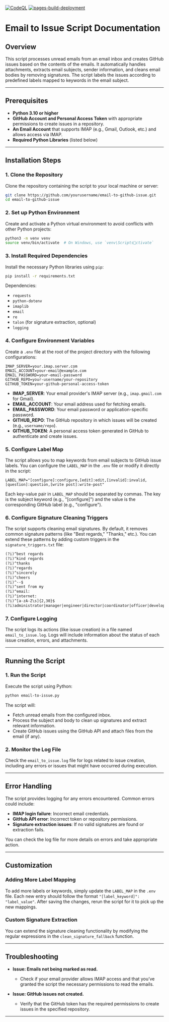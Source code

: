 [![CodeQL](https://github.com/tomeksdev/Emails-To-Issue/actions/workflows/github-code-scanning/codeql/badge.svg)](https://github.com/tomeksdev/Emails-To-Issue/actions/workflows/github-code-scanning/codeql)
[![pages-build-deployment](https://github.com/tomeksdev/Emails-To-Issue/actions/workflows/pages/pages-build-deployment/badge.svg?branch=master)](https://github.com/tomeksdev/Emails-To-Issue/actions/workflows/pages/pages-build-deployment)
# Email to Issue Script Documentation

## Overview

This script processes unread emails from an email inbox and creates GitHub issues based on the contents of the emails. It automatically handles attachments, extracts email subjects, sender information, and cleans email bodies by removing signatures. The script labels the issues according to predefined labels mapped to keywords in the email subject.

---

## Prerequisites

- **Python 3.10 or higher**
- **GitHub Account and Personal Access Token** with appropriate permissions to create issues in a repository.
- **An Email Account** that supports IMAP (e.g., Gmail, Outlook, etc.) and allows access via IMAP.
- **Required Python Libraries** (listed below)

---

## Installation Steps

### 1. Clone the Repository

Clone the repository containing the script to your local machine or server:

```bash
git clone https://github.com/yourusername/email-to-github-issue.git
cd email-to-github-issue
```

### 2. Set up Python Environment

Create and activate a Python virtual environment to avoid conflicts with other Python projects:

```bash
python3 -m venv venv
source venv/bin/activate  # On Windows, use `venv\Scriptsctivate`
```

### 3. Install Required Dependencies

Install the necessary Python libraries using `pip`:

```bash
pip install -r requirements.txt
```

Dependencies:
- `requests`
- `python-dotenv`
- `imaplib`
- `email`
- `re`
- `talon` (for signature extraction, optional)
- `logging`

### 4. Configure Environment Variables

Create a `.env` file at the root of the project directory with the following configurations:

```env
IMAP_SERVER=your.imap.server.com
EMAIL_ACCOUNT=your-email@example.com
EMAIL_PASSWORD=your-email-password
GITHUB_REPO=your-username/your-repository
GITHUB_TOKEN=your-github-personal-access-token
```

- **IMAP_SERVER**: Your email provider's IMAP server (e.g., `imap.gmail.com` for Gmail).
- **EMAIL_ACCOUNT**: Your email address used for fetching emails.
- **EMAIL_PASSWORD**: Your email password or application-specific password.
- **GITHUB_REPO**: The GitHub repository in which issues will be created (e.g., `username/repo`).
- **GITHUB_TOKEN**: A personal access token generated in GitHub to authenticate and create issues.

### 5. Configure Label Map

The script allows you to map keywords from email subjects to GitHub issue labels. You can configure the `LABEL_MAP` in the `.env` file or modify it directly in the script:

```env
LABEL_MAP="[configure]:configure,[edit]:edit,[invalid]:invalid,[question]:question,[write post]:write-post"
```

Each key-value pair in `LABEL_MAP` should be separated by commas. The key is the subject keyword (e.g., "[configure]") and the value is the corresponding GitHub label (e.g., "configure").

### 6. Configure Signature Cleaning Triggers

The script supports cleaning email signatures. By default, it removes common signature patterns (like "Best regards," "Thanks," etc.). You can extend these patterns by adding custom triggers in the `signature_triggers.txt` file:

```signature_triggers.txt
(?i)^best regards
(?i)^kind regards
(?i)^thanks
(?i)^regards
(?i)^sincerely
(?i)^cheers
(?i)^--$
(?i)^sent from my
(?i)^email:
(?i)^internet:
(?i)^[a-zA-Z\s]{2,30}$
(?i)administrator|manager|engineer|director|coordinator|officer|developer|consultant
```

### 7. Configure Logging

The script logs its actions (like issue creation) in a file named `email_to_issue.log`. Logs will include information about the status of each issue creation, errors, and attachments.

---

## Running the Script

### 1. Run the Script

Execute the script using Python:

```bash
python email-to-issue.py
```

The script will:
- Fetch unread emails from the configured inbox.
- Process the subject and body to clean up signatures and extract relevant information.
- Create GitHub issues using the GitHub API and attach files from the email (if any).

### 2. Monitor the Log File

Check the `email_to_issue.log` file for logs related to issue creation, including any errors or issues that might have occurred during execution.

---

## Error Handling

The script provides logging for any errors encountered. Common errors could include:
- **IMAP login failure**: Incorrect email credentials.
- **GitHub API error**: Incorrect token or repository permissions.
- **Signature extraction issues**: If no valid signatures are found or extraction fails.

You can check the log file for more details on errors and take appropriate action.

---

## Customization

### Adding More Label Mapping

To add more labels or keywords, simply update the `LABEL_MAP` in the `.env` file. Each new entry should follow the format `"[label_keyword]": "label_value"`. After saving the changes, rerun the script for it to pick up the new mappings.

### Custom Signature Extraction

You can extend the signature cleaning functionality by modifying the regular expressions in the `clean_signature_fallback` function.

---

## Troubleshooting

- **Issue: Emails not being marked as read.**
  - Check if your email provider allows IMAP access and that you’ve granted the script the necessary permissions to read the emails.
  
- **Issue: GitHub issues not created.**
  - Verify that the GitHub token has the required permissions to create issues in the specified repository.

---
